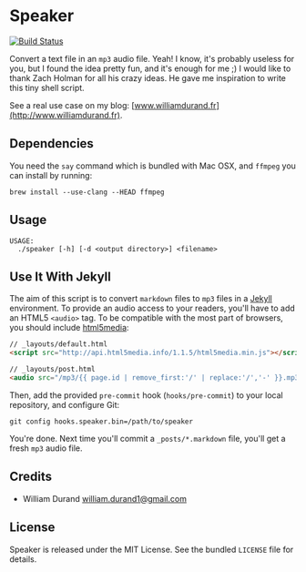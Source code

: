 Speaker
=======

[![Build Status](https://secure.travis-ci.org/willdurand/Speaker.png?branch=master)](https://travis-ci.org/willdurand/Speaker)

Convert a text file in an `mp3` audio file. Yeah! I know, it's probably useless for you, but I found
the idea pretty fun, and it's enough for me ;) I would like to thank Zach Holman for all his crazy ideas.
He gave me inspiration to write this tiny shell script.

See a real use case on my blog: [www.williamdurand.fr](http://www.williamdurand.fr).


Dependencies
------------

You need the `say` command which is bundled with Mac OSX, and `ffmpeg` you can install by running:

    brew install --use-clang --HEAD ffmpeg


Usage
-----

    USAGE:
      ./speaker [-h] [-d <output directory>] <filename>


Use It With Jekyll
------------------

The aim of this script is to convert `markdown` files to `mp3` files in a [Jekyll](https://github.com/mojombo/jekyll)
environment. To provide an audio access to your readers, you'll have to add an HTML5 `<audio>` tag. To be
compatible with the most part of browsers, you should include [html5media](http://html5media.info/):

``` html
// _layouts/default.html
<script src="http://api.html5media.info/1.1.5/html5media.min.js"></script>
```

``` html
// _layouts/post.html
<audio src="/mp3/{{ page.id | remove_first:'/' | replace:'/','-' }}.mp3" controls preload></audio>
```

Then, add the provided `pre-commit` hook (`hooks/pre-commit`) to your local repository, and configure Git:

    git config hooks.speaker.bin=/path/to/speaker

You're done. Next time you'll commit a `_posts/*.markdown` file, you'll get a fresh `mp3` audio file.


Credits
-------

* William Durand <william.durand1@gmail.com>


License
-------

Speaker is released under the MIT License. See the bundled `LICENSE` file for details.

